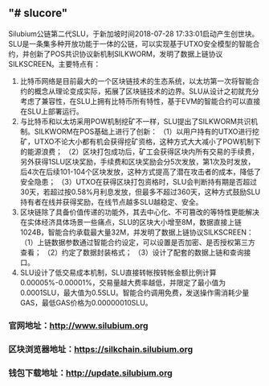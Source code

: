 ## "# slucore"  

Silubium公链第二代SLU，于新加坡时间2018-07-28 17:33:01启动产生创世块。
SLU是一条集多种开放功能于一体的公链，可以实现基于UTXO安全模型的智能合约，并创新了POS共识协议新机制SILKWORM，发明了数据上链协议SILKSCREEN。主要特点有：
1. 比特币网络是目前最大的一个区块链技术的生态系统，以太坊第一次将智能合约的概念从理论变成实际，拓展了区块链技术的边界。SLU从设计之初就充分考虑了兼容性，在SLU上拥有比特币所有特性，基于EVM的智能合约可以直接在SLU上部署运行。
2. 与比特币和以太坊采用POW机制挖矿不一样，SLU提出了SILKWORM共识机制。SILKWORM在POS基础上进行了创新：
（1）以用户持有的UTXO进行挖矿，UTXO不论大小都有机会获得挖矿资格，这种方式大大减小了POW机制下的能源浪费；
（2）区块打包成功后，矿工会获得区块内所有交易的手续费，另外获得1SLU区块奖励，手续费和区块奖励会分5次发放，第1次及时发放，后4次在后续101-104个区块发放，这种方式提高了潜在攻击者的成本，降低了安全隐患；
（3）UTXO在获得区块打包资格时，SLU会判断持有期是否超过30天，若超过按0.58%月利息发放，但最多不超过360天，这种方式鼓励SLU持有者在线并获得奖励，在线节点越多SLU越稳定、安全。
3. 区块链除了具备价值传递的功能外，其去中心化、不可篡改的等特性更能解决在实体经济具体场景一些痛点，SLU的区块大小增至8M，数据直接上链1024B，智能合约承载最大量32M，并发明了数据上链协议SILKSCREEN：
（1）上链数据参数通过智能合约设定，可以设置是否加密、是否授权第三方查看；
（2）约定了数据封装格式；
（3）设计了配套的数据上链和查询接口。
4. SLU设计了低交易成本机制，SLU直接转帐按转帐金额比例计算0.00005%-0.00001%，交易量越大费率越低，并限定了最小值为0.0001SLU，最大值为0.5SLU。智能合约调用免费，发送操作需消耗少量GAS，最低GAS价格为0.00000010SLU。

### 官网地址：http://www.silubium.org 

### 区块浏览器地址：https://silkchain.silubium.org 

### 钱包下载地址：http://update.silubium.org 